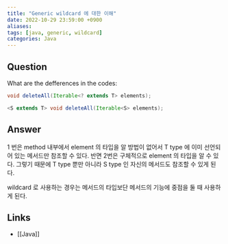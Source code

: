 ```yaml
---
title: "Generic wildcard 에 대한 이해"
date: 2022-10-29 23:59:00 +0900
aliases: 
tags: [java, generic, wildcard]
categories: Java
---
```


## Question

What are the defferences in the codes:

```java
void deleteAll(Iterable<? extends T> elements);
```

```java
<S extends T> void deleteAll(Iterable<S> elements);
```

## Answer

1 번은 method 내부에서 element 의 타입을 알 방법이 없어서 T type 에 이미 선언되어 있는 메서드만 참조할 수 있다. 반면 2번은 구체적으로 element 의 타입을 알 수 있다. 그렇기 때문에 T type 뿐만 아니라 S type 인 자신의 메서드도 참조할 수 있게 된다.

wildcard 로 사용하는 경우는 메서드의 타입보단 메서드의 기능에 중점을 둘 때 사용하게 된다.

## Links

- [[Java]]
